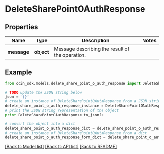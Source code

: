 # DeleteSharePointOAuthResponse


## Properties

Name | Type | Description | Notes
------------ | ------------- | ------------- | -------------
**message** | **object** | Message describing the result of the operation. | 

## Example

```python
from odin_sdk.models.delete_share_point_o_auth_response import DeleteSharePointOAuthResponse

# TODO update the JSON string below
json = "{}"
# create an instance of DeleteSharePointOAuthResponse from a JSON string
delete_share_point_o_auth_response_instance = DeleteSharePointOAuthResponse.from_json(json)
# print the JSON string representation of the object
print DeleteSharePointOAuthResponse.to_json()

# convert the object into a dict
delete_share_point_o_auth_response_dict = delete_share_point_o_auth_response_instance.to_dict()
# create an instance of DeleteSharePointOAuthResponse from a dict
delete_share_point_o_auth_response_form_dict = delete_share_point_o_auth_response.from_dict(delete_share_point_o_auth_response_dict)
```
[[Back to Model list]](../README.md#documentation-for-models) [[Back to API list]](../README.md#documentation-for-api-endpoints) [[Back to README]](../README.md)


